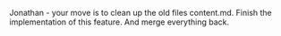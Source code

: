 Jonathan - your move is to clean up the old files content.md. Finish the implementation of this feature. And merge everything back.